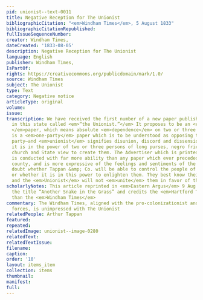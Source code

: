 ```yaml
---
pid: unionist--text-0011
title: Negative Reception for The Unionist
bibliographicCitation: "<em>Windham Times</em>, 5 August 1833"
bibliographicCitationRepublished: 
fullIssueSequenceNumber: 
creator: Windham Times,
dateCreated: '1833-08-05'
description: Negative Reception for The Unionist
language: English
publisher: Windham Times,
IsPartOf: 
rights: https://creativecommons.org/publicdomain/mark/1.0/
source: Windham Times
subject: The Unionist
type: Text
category: Negative notice
articleType: original
volume: 
issue: 
transcription: We have received the first number of a new paper published at Brooklyn
  in this state called <em>“the Unionist.”</em> It proposes to be an <em>independent
  </em>paper, which means absolute <em>dependence</em> on two or three individuals—it
  is a <em>one-party</em> paper which is to be understood as opposing the democratic
  party—and <em>unionist</em> signifies disunion, discord and dissension, provided
  it is in the power of two or three persons of long purses, negro friendship and
  church and State view to create them. The Advertiser which is printed at Brooklyn
  is conducted with far more ability than any paper which ever preceded it in that
  county, and is more expressive of the feelings and sentiments of the citizens. We
  doubt whether Tappan &amp; Co. will be able to control the people of Windham county,
  or whether it is in this power to enlighten them. They best know their own interest,
  and the <em>Unionist</em> will not <em>unite</em> them in favor of the negro school.
scholarlyNotes: This article reprinted in <em>Eastern Argus</em> 9 Aug 1833, with
  the title “Another Snake in the Grass” and credits the <em>Hartford Times</em> rather
  than the <em>Windham Times</em>
commentary: The Windham Times, aligned with the pro-colonizationist and Jacksonian
  forces, is unimpressed with The Unionist
relatedPeople: Arthur Tappan
featured: 
repeated: 
relatedImage: unionist--image-0280
relatedText: 
relatedTextIssue: 
filename: 
caption: 
order: '10'
layout: items_item
collection: items
thumbnail: 
manifest: 
full: 
---
```

